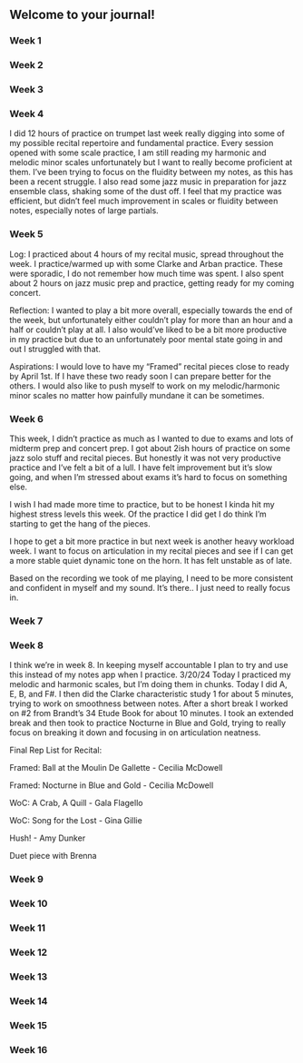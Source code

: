 ## Welcome to your journal!

### Week 1

### Week 2

### Week 3

### Week 4

I did 12 hours of practice on trumpet last week really digging into some of my possible recital repertoire and fundamental practice. Every session opened with some scale practice, I am still reading my harmonic and melodic minor scales unfortunately but I want to really become proficient at them. I’ve been trying to focus on the fluidity between my notes, as this has been a recent struggle. I also read some jazz music in preparation for jazz ensemble class, shaking some of the dust off. I feel that my practice was efficient, but didn’t feel much improvement in scales or fluidity between notes, especially notes of large partials. 

### Week 5

Log: I practiced about 4 hours of my recital music, spread throughout the week. I practice/warmed up with some Clarke and Arban practice. These were sporadic, I do not remember how much time was spent. I also spent about 2 hours on jazz music prep and practice, getting ready for my coming concert. 

Reflection: I wanted to play a bit more overall, especially towards the end of the week, but unfortunately either couldn’t play for more than an hour and a half or couldn’t play at all. I also would’ve liked to be a bit more productive in my practice but due to an unfortunately poor mental state going in and out I struggled with that. 

Aspirations: I would love to have my “Framed” recital pieces close to ready by April 1st. If I have these two ready soon I can prepare better for the others. I would also like to push myself to work on my melodic/harmonic minor scales no matter how painfully mundane it can be sometimes. 

### Week 6

This week, I didn’t practice as much as I wanted to due to exams and lots of midterm prep and concert prep. I got about 2ish hours of practice on some jazz solo stuff and recital pieces. But honestly it was not very productive practice and I’ve felt a bit of a lull. I have felt improvement but it’s slow going, and when I’m stressed about exams it’s hard to focus on something else. 

I wish I had made more time to practice, but to be honest I kinda hit my highest stress levels this week. Of the practice I did get I do think I’m starting to get the hang of the pieces. 

I hope to get a bit more practice in but next week is another heavy workload week. I want to focus on articulation in my recital pieces and see if I can get a more stable quiet dynamic tone on the horn. It has felt unstable as of late. 


Based on the recording we took of me playing, I need to be more consistent and confident in myself and my sound. It’s there.. I just need to really focus in.&#x20;

### Week 7

### Week 8

I think we’re in week 8. In keeping myself accountable I plan to try and use this instead of my notes app when I practice. 3/20/24 Today I practiced my melodic and harmonic scales, but I’m doing them in chunks. Today I did A, E, B, and F#. I then did the Clarke characteristic study 1 for about 5 minutes, trying to work on smoothness between notes. After a short break I worked on #2 from Brandt’s 34 Etude Book for about 10 minutes. I took an extended break and then took to practice Nocturne in Blue and Gold, trying to really focus on breaking it down and focusing in on articulation neatness.&#x20;

Final Rep List for Recital:

Framed: Ball at the Moulin De Gallette - Cecilia McDowell

Framed: Nocturne in Blue and Gold - Cecilia McDowell

WoC: A Crab, A Quill - Gala Flagello

WoC: Song for the Lost - Gina Gillie

Hush! - Amy Dunker

Duet piece with Brenna

### Week 9

### Week 10

### Week 11

### Week 12

### Week 13

### Week 14

### Week 15

### Week 16